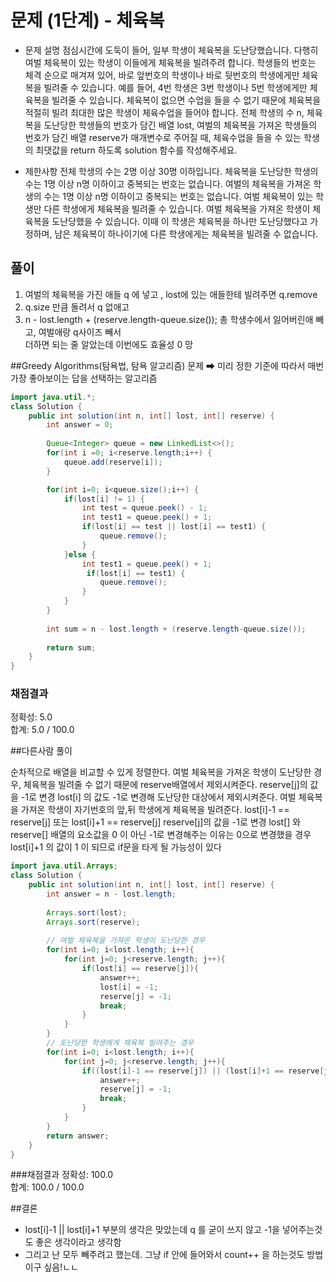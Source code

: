 # 문제 (1단계) - 체육복


- 문제 설명
점심시간에 도둑이 들어, 일부 학생이 체육복을 도난당했습니다. 다행히 여벌 체육복이 있는 학생이 이들에게 체육복을 빌려주려 합니다. 학생들의 번호는 체격 순으로 매겨져 있어, 바로 앞번호의 학생이나 바로 뒷번호의 학생에게만 체육복을 빌려줄 수 있습니다. 예를 들어, 4번 학생은 3번 학생이나 5번 학생에게만 체육복을 빌려줄 수 있습니다. 체육복이 없으면 수업을 들을 수 없기 때문에 체육복을 적절히 빌려 최대한 많은 학생이 체육수업을 들어야 합니다.
전체 학생의 수 n, 체육복을 도난당한 학생들의 번호가 담긴 배열 lost, 여벌의 체육복을 가져온 학생들의 번호가 담긴 배열 reserve가 매개변수로 주어질 때, 체육수업을 들을 수 있는 학생의 최댓값을 return 하도록 solution 함수를 작성해주세요.

- 제한사항
전체 학생의 수는 2명 이상 30명 이하입니다.
체육복을 도난당한 학생의 수는 1명 이상 n명 이하이고 중복되는 번호는 없습니다.
여벌의 체육복을 가져온 학생의 수는 1명 이상 n명 이하이고 중복되는 번호는 없습니다.
여벌 체육복이 있는 학생만 다른 학생에게 체육복을 빌려줄 수 있습니다.
여벌 체육복을 가져온 학생이 체육복을 도난당했을 수 있습니다. 이때 이 학생은 체육복을 하나만 도난당했다고 가정하며, 남은 체육복이 하나이기에 다른 학생에게는 체육복을 빌려줄 수 없습니다.


## 풀이
1. 여벌의 체육복을 가진 애들 q 에 넣고 , lost에 있는 애들한테 빌려주면 q.remove
2. q.size 만큼 돌려서 q 없애고
3. n - lost.length + (reserve.length-queue.size()); 총 학생수에서 잃어버린애 빼고, 여벌애랑 q사이즈 빼서   
더하면 되는 줄 알았는데 이번에도 효율성 0 망

##Greedy Algorithms(탐욕법, 탐욕 알고리즘) 문제
➡ 미리 정한 기준에 따라서 매번 가장 좋아보이는 답을 선택하는 알고리즘


```java
import java.util.*;
class Solution {
    public int solution(int n, int[] lost, int[] reserve) {
        int answer = 0;
        
        Queue<Integer> queue = new LinkedList<>();
        for(int i =0; i<reserve.length;i++) {
            queue.add(reserve[i]);
        }

        for(int i=0; i<queue.size();i++) {
            if(lost[i] != 1) {
                int test = queue.peek() - 1;
                int test1 = queue.peek() + 1;
                if(lost[i] == test || lost[i] == test1) {
                    queue.remove();
                }
            }else {
                int test1 = queue.peek() + 1;
                 if(lost[i] == test1) {
                    queue.remove();
                }
            }
        }
        
        int sum = n - lost.length + (reserve.length-queue.size());
        
        return sum;
    }
}
```


### 채점결과
정확성: 5.0   
합계: 5.0 / 100.0

##다른사람 풀이

순차적으로 배열을 비교할 수 있게 정렬한다.
여벌 체육복을 가져온 학생이 도난당한 경우, 체육복을 빌려줄 수 없기 때문에 reserve배열에서 제외시켜준다.
reserve[j]의 값을 -1로 변경
lost[i] 의 값도 -1로 변경해 도난당한 대상에서 제외시켜준다.
여벌 체육복을 가져온 학생이 자기번호의 앞,뒤 학생에게 체육복을 빌려준다.
lost[i]-1 == reserve[j] 또는 lost[i]+1 == reserve[j]
reserve[j]의 값을 -1로 변경
lost[] 와 reserve[] 배열의 요소값을 0 이 아닌 -1로 변경해주는 이유는
0으로 변경했을 경우 lost[i]+1 의 값이 1 이 되므로 if문을 타게 될 가능성이 있다

```java
import java.util.Arrays;
class Solution {
    public int solution(int n, int[] lost, int[] reserve) {
        int answer = n - lost.length;
        
        Arrays.sort(lost);
        Arrays.sort(reserve);
        
        // 여벌 체육복을 가져온 학생이 도난당한 경우
        for(int i=0; i<lost.length; i++){
            for(int j=0; j<reserve.length; j++){
                if(lost[i] == reserve[j]){
                    answer++;
                    lost[i] = -1;
                    reserve[j] = -1; 
                    break; 
                }
            }
        }
        // 도난당한 학생에게 체육복 빌려주는 경우
        for(int i=0; i<lost.length; i++){
            for(int j=0; j<reserve.length; j++){
                if((lost[i]-1 == reserve[j]) || (lost[i]+1 == reserve[j])){
                    answer++;
                    reserve[j] = -1; 
                    break; 
                }
            }
        }
        return answer;
    }
}
```

###채점결과
정확성: 100.0  
합계: 100.0 / 100.0

##결론
- lost[i]-1 || lost[i]+1 부분의 생각은 맞았는데 q 를 굳이 쓰지 않고 -1을 넣어주는것도 좋은 생각이라고 생각함
- 그리고 난 모두 빼주려고 했는데. 그냥 if 안에 들어와서 count++ 을 하는것도 방법이구 싶음!ㄴㄴ